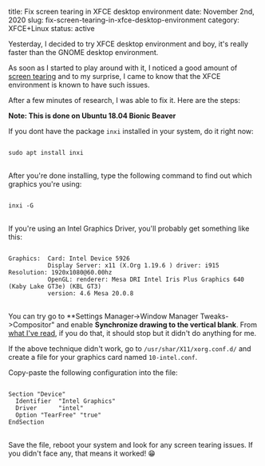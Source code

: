 title: Fix screen tearing in XFCE desktop environment
date: November 2nd, 2020
slug: fix-screen-tearing-in-xfce-desktop-environment
category: XFCE+Linux
status: active

Yesterday, I decided to try XFCE desktop environment and boy, it's really faster than the GNOME desktop environment.

As soon as I started to play around with it, I noticed a good amount of [screen tearing](https://en.wikipedia.org/wiki/Screen_tearing) and to my surprise, I came to know that the XFCE environment is known to have such issues.

After a few minutes of research, I was able to fix it. Here are the steps:

**Note: This is done on Ubuntu 18.04 Bionic Beaver**

If you dont have the package `inxi` installed in your system, do it right now:
<pre>
<code class="bash">
sudo apt install inxi
</code>
</pre>

After you're done installing, type the following command to find out which graphics you're using:
<pre>
<code class="bash">
inxi -G
</code>
</pre>

If you're using an Intel Graphics Driver, you'll probably get something like this:
<pre>
<code class="bash">
Graphics:  Card: Intel Device 5926
           Display Server: x11 (X.Org 1.19.6 ) driver: i915 Resolution: 1920x1080@60.00hz
           OpenGL: renderer: Mesa DRI Intel Iris Plus Graphics 640 (Kaby Lake GT3e) (KBL GT3)
           version: 4.6 Mesa 20.0.8
</code>
</pre>
You can try go to **Settings Manager->Window Manager Tweaks->Compositor" and enable **Synchronize drawing to the vertical blank**. From [what I've read](https://techstop.github.io/fix-screen-tearing-xfce/), if you do that, it should stop but it didn't do anything for me.

If the above technique didn't work, go to `/usr/shar/X11/xorg.conf.d/` and create a file for your graphics card named `10-intel.conf`.

Copy-paste the following configuration into the file:
<pre>
<code class="bash">
Section "Device"
  Identifier  "Intel Graphics"
  Driver      "intel"
  Option "TearFree" "true"
EndSection
</code>
</pre>

Save the file, reboot your system and look for any screen tearing issues. If you didn't face any, that means it worked! &#x1F601;
